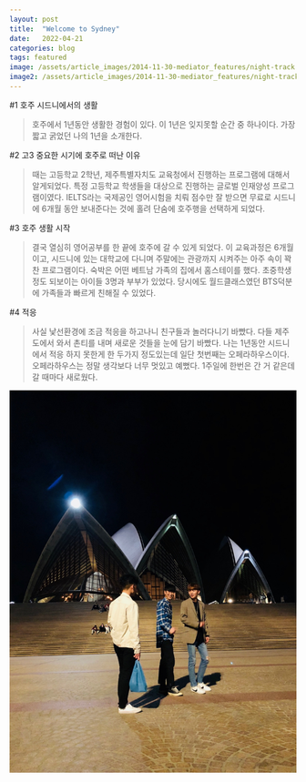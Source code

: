 ```yaml
---
layout: post
title:  "Welcome to Sydney"
date:   2022-04-21
categories: blog
tags: featured
image: /assets/article_images/2014-11-30-mediator_features/night-track.JPG
image2: /assets/article_images/2014-11-30-mediator_features/night-track-mobile.JPG
---
```

#1 호주 시드니에서의 생활

>호주에서 1년동안 생활한 경험이 있다. 이 1년은 잊지못할 순간 중 하나이다. 가장 짧고 굵었던 나의 1년을 소개한다.

#2 고3 중요한 시기에 호주로 떠난 이유

>때는 고등학교 2학년, 제주특별자치도 교육청에서 진행하는 프로그램에 대해서 알게되었다. 특정 고등학교 학생들을 대상으로 진행하는 글로벌 인재양성 프로그램이였다. IELTS라는 국제공인 영어시험을 치뤄 점수만 잘 받으면 무료로 시드니에 6개월 동안 보내준다는 것에 홀려 단숨에 호주행을 선택하게 되었다.

#3 호주 생활 시작

>결국 열심히 영어공부를 한 끝에 호주에 갈 수 있게 되었다. 이 교육과정은 6개월이고, 시드니에 있는 대학교에 다니며 주말에는 관광까지 시켜주는 아주 속이 꽉찬 프로그램이다. 숙박은 어떤 베트남 가족의 집에서 홈스테이를 했다. 초중학생 정도 되보이는 아이들 3명과 부부가 있었다. 당시에도 월드클래스였던 BTS덕분에 가족들과 빠르게 친해질 수 있었다. 

#4 적응

>사실  낯선환경에 조금 적응을 하고나니 친구들과 놀러다니기 바빴다. 다들 제주도에서 와서 촌티를 내며 새로운 것들을 눈에 담기 바빴다. 나는 1년동안 시드니에서 적응 하지 못한게 한 두가지 정도있는데 일단 첫번째는 오페라하우스이다. 오페라하우스는 정말 생각보다 너무 멋있고 예뻤다. 1주일에 한번은 간 거 같은데 갈 때마다 새로웠다. 

![OperaHouse](./assets/images/10.jpg)